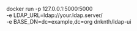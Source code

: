 docker run -p 127.0.0.1:5000:5000 \
  -e LDAP_URL=ldap://your.ldap.server/ \
  -e BASE_DN=dc=example,dc=org dnknth/ldap-ui
